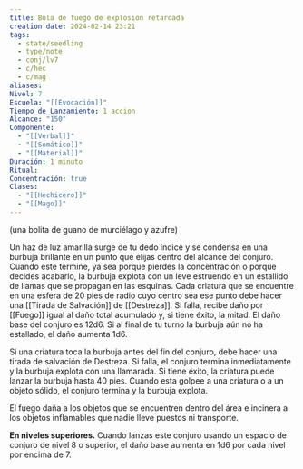 ```yaml
---
title: Bola de fuego de explosión retardada
creation date: 2024-02-14 23:21
tags:
  - state/seedling
  - type/note
  - conj/lv7
  - c/hec
  - c/mag
aliases: 
Nivel: 7
Escuela: "[[Evocación]]"
Tiempo_de_Lanzamiento: 1 accion
Alcance: "150"
Componente:
  - "[[Verbal]]"
  - "[[Somático]]"
  - "[[Material]]"
Duración: 1 minuto
Ritual: 
Concentración: true
Clases:
  - "[[Hechicero]]"
  - "[[Mago]]"
---
```

(una bolita de guano de murciélago y azufre)

Un haz de luz amarilla surge de tu dedo índice y se condensa en una burbuja brillante en un punto que elijas dentro del alcance del conjuro. Cuando este termine, ya sea porque pierdes la concentración o porque decides acabarlo, la burbuja explota con un leve estruendo en un estallido de llamas que se propagan en las esquinas. Cada criatura que se encuentre en una esfera de 20 pies de radio cuyo centro sea ese punto debe hacer una [[Tirada de Salvación]] de [[Destreza]]. Si falla, recibe daño por [[Fuego]] igual al daño total acumulado y, si tiene éxito, la mitad. El daño base del conjuro es 12d6. Si al final de tu turno la burbuja aún no ha estallado, el daño aumenta 1d6.

Si una criatura toca la burbuja antes del fin del conjuro, debe hacer una tirada de salvación de Destreza. Si falla, el conjuro termina inmediatamente y la burbuja explota con una llamarada. Si tiene éxito, la criatura puede lanzar la burbuja hasta 40 pies. Cuando esta golpee a una criatura o a un objeto sólido, el conjuro termina y la burbuja explota.

El fuego daña a los objetos que se encuentren dentro del área e incinera a los objetos inflamables que nadie lleve puestos ni transporte.

**En niveles superiores.** Cuando lanzas este conjuro usando un espacio de conjuro de nivel 8 o superior, el daño base aumenta en 1d6 por cada nivel por encima de 7.